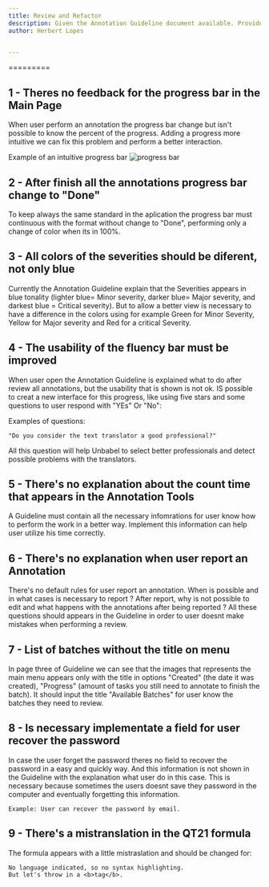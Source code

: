 ```yaml
---
title: Review and Refactor
description: Given the Annotation Guideline document available. Provide 5 specific examples of things you would change, why and how.
author: Herbert Lopes


---
```

=========

## 1 - Theres no feedback for the progress bar in the Main Page

When user perform an annotation the progress bar change but isn't possible to know the percent of the progress. Adding a
progress more intuitive we can fix this problem and perform a better interaction.


Example of an intuitive progress bar
![progress bar](https://user-images.githubusercontent.com/5126039/39676719-9f44b162-5145-11e8-97e9-ba48851ee651.jpg)


## 2 - After finish all the annotations progress bar change to "Done"

To keep always the same standard in the aplication the progress bar must continuous with the format without change to "Done", performing only a change of color when its in 100%.


## 3 - All colors of the severities should be diferent, not only blue 

Currently the Annotation Guideline explain that the Severities appears in blue tonality (lighter blue= Minor severity, darker blue= Major
severity, and darkest blue = Critical severity). But to allow a better view is necessary to have a difference in the colors using for example Green for Minor Severity, Yellow for Major severity and Red for a critical Severity. 


## 4 - The usability of the fluency bar must be improved

When user open the Annotation Guideline is explained what to do after review all annotations, but the usability that is shown is not ok. IS possible to creat a new interface for this progress, like using five stars and some questions to user respond with "YEs" Or "No": 

Examples of questions: 
```
"Do you consider the text translator a good professional?"
```

All this question will help Unbabel to select better professionals and detect possible problems with the translators.

## 5 - There's no explanation about the count time that appears in the Annotation Tools

A Guideline must contain all the necessary infomrations for user know how to perform the work in a better way. Implement this information can help user utilize his time correctly.

## 6 - There's no explanation when user report an Annotation

There's no default rules for user report an annotation. When is possible and in what cases is necessary to report ? 
After report, why is not possible to edit and what happens with the annotations after being reported ?
All these questions should appears in the Guideline in order to user doesnt make mistakes when performing a review. 

## 7 - List of batches without the title on menu

In page three of Guideline we can see that the images that represents the main menu appears only with the title in options "Created" (the date it was created), "Progress" (amount of tasks you still need to annotate to finish the batch). 
It should input the title "Available Batches" for user know the batches they need to review.

 ## 8 - Is necessary implementate a field for user recover the password
 
 In case the user forget the password theres no field to recover the password in a easy and quickly way. And this information is not shown in the Guideline with the explanation what user do in this case. This is necessary because sometimes the users doesnt save they password in the computer and eventually forgetting this information.
 
 ```
 Example: User can recover the password by email.
 ```


 ## 9 - There's a mistranslation in the QT21  formula

The formula appears with a little mistraslation and should be changed for:

```
No language indicated, so no syntax highlighting. 
But let's throw in a <b>tag</b>.
```


